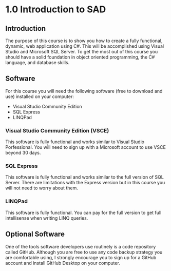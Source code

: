# 1.0 Introduction to SAD

## Introduction
The purpose of this course is to show you how to create a fully functional, dynamic, web application using C#. This will be accomplished using Visual Studio and Microsoft SQL Server. To get the most out of this course you should have a solid foundation in object oriented programming, the C# language, and database skills.

## Software
For this course you will need the following software (free to download and use) installed on your computer:

* Visual Studio Community Edition
* SQL Express
* LINQPad

### Visual Studio Community Edition (VSCE)
This software is fully functional and works similar to Visual Studio Porfessional. You will need to sign up with a Microsoft account to use VSCE beyond 30 days.

### SQL Express
This software is fully functional and works similar to the full version of SQL Server. There are limitations with the Express version but in this course you will not need to worry about them.

### LINQPad
This software is fully functional. You can pay for the full version to get full intellisense when writing LINQ queries.

## Optional Software
One of the tools software developers use routinely is a code repository called GitHub. Although you are free to use any code backup strategy you are comfortable using, I strongly encourage you to sign up for a GitHub account and install GitHub Desktop on your computer.